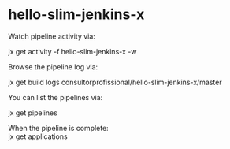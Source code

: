 # hello-slim-jenkins-x


Watch pipeline activity via:    

jx get activity -f hello-slim-jenkins-x -w

Browse the pipeline log via:    

jx get build logs consultorprofissional/hello-slim-jenkins-x/master

You can list the pipelines via: 

jx get pipelines

When the pipeline is complete:  
jx get applications